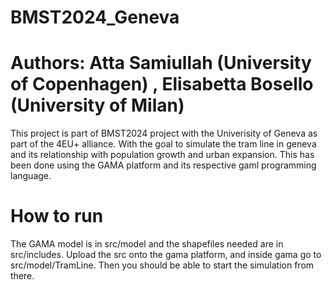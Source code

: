 # BMST2024_Geneva
# Authors: Atta Samiullah (University of Copenhagen) , Elisabetta Bosello (University of Milan)
This project is part of BMST2024 project with the Univerisity of Geneva as part of the 4EU+ alliance. With the goal to simulate the tram line in geneva and its relationship with population growth and urban expansion. This has been done using the GAMA platform and its respective gaml programming language.

# How to run
The GAMA model is in src/model and the shapefiles needed are in src/includes. Upload the src onto the gama platform, and inside gama go to src/model/TramLine. Then you should be able to start the simulation from there.

